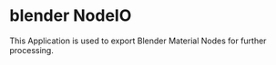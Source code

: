 # blender NodeIO

This Application is used to export Blender Material Nodes for further processing.
